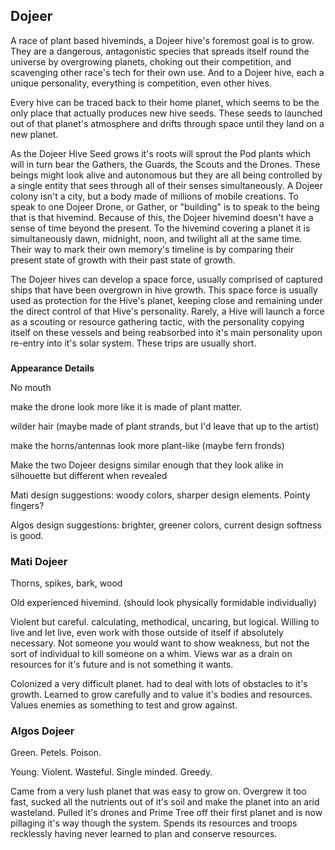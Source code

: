 ## Dojeer

A race of plant based hiveminds, a Dojeer hive's foremost goal is to grow. They are a dangerous, antagonistic species that spreads itself round the universe by overgrowing planets, choking out their competition, and scavenging other race's tech for their own use. And to a Dojeer hive, each a unique personality, everything is competition, even other hives. 

Every hive can be traced back to their home planet, which seems to be the only place that actually produces new hive seeds. These seeds to launched out of that planet's atmosphere and drifts through space until they land on a new planet. 

As the Dojeer Hive Seed grows it's roots will sprout the Pod plants which will in turn bear the Gathers, the Guards, the Scouts and the Drones. These beings might look alive and autonomous but they are all being controlled by a single entity that sees through all of their senses simultaneously.  A Dojeer colony isn't a city, but a body made of millions of mobile creations. To speak to one Dojeer Drone, or Gather, or "building" is to speak to the being that is that hivemind. Because of this, the Dojeer hivemind doesn't have a sense of time beyond the present. To the hivemind covering a planet it is simultaneously dawn, midnight, noon, and twilight all at the same time. Their way to mark their own memory's timeline is by comparing their present state of growth with their past state of growth.

The Dojeer hives can develop a space force, usually comprised of captured ships that have been overgrown in hive growth. This space force is usually used as protection for the Hive's planet, keeping close and remaining under the direct control of that Hive's personality. Rarely, a Hive will launch a force as a scouting or resource gathering tactic, with the personality copying itself on these vessels and being reabsorbed into it's main personality upon re-entry into it's solar system. These trips are usually short.    

### 

**Appearance Details**

No mouth

make the drone look more like it is made of plant matter.

wilder hair (maybe made of plant strands, but I'd leave that up to the artist)

make the horns/antennas look more plant-like (maybe fern fronds)

Make the two Dojeer designs similar enough that they look alike in silhouette but different when revealed

Mati design suggestions: woody colors, sharper design elements. Pointy fingers? 

Algos design suggestions: brighter, greener colors, current design softness is good.

### Mati Dojeer

Thorns, spikes, bark, wood

Old experienced hivemind. (should look physically formidable individually)

Violent but careful. calculating, methodical, uncaring, but logical. Willing to live and let live, even work with those outside of itself if absolutely necessary. Not someone you would want to show weakness, but not the sort of individual to kill someone on a whim. Views war as a drain on resources for it's future and is not something it wants.

Colonized a very difficult planet. had to deal with lots of obstacles to it's growth. Learned to grow carefully and to value it's bodies and resources. Values enemies as something to test and grow against. 

### 

### Algos Dojeer 

Green. Petels. Poison.  

Young. Violent. Wasteful. Single minded. Greedy.

Came from a very lush planet that was easy to grow on. Overgrew it too fast, sucked all the nutrients out of it's soil and make the planet into an arid wasteland. Pulled it's drones and Prime Tree off their first planet and is now pillaging it's way though the system. Spends its resources and troops recklessly having never learned to plan and conserve resources.